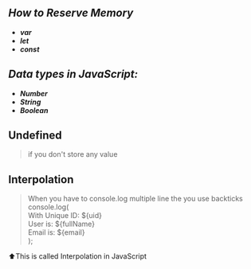 ## _How to Reserve Memory_ 
  - **_var_**
  - **_let_**
  - **_const_**

## _Data types in JavaScript:_
- **_Number_**
- **_String_**
- **_Boolean_**

## Undefined
> if you don't store any value 

## Interpolation
> When you have to console.log multiple line the you use backticks<br>
console.log(<backticks><br>
 With Unique ID: ${uid}<br>
 User is: ${fullName}<br>
 Email is: ${email}<br>
 <backticks>);

 ⬆️This is called Interpolation in JavaScript
